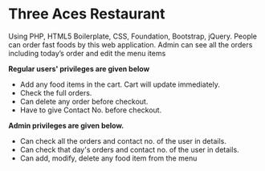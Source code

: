# Three Aces Restaurant

Using PHP, HTML5 Boilerplate, CSS, Foundation, Bootstrap, jQuery.
People can order fast foods by this web application. Admin can see all the orders including today’s order and edit the menu items

**Regular users' privileges are given below**

- Add any food items in the cart. Cart will update immediately.
- Check the full orders.
- Can delete any order before checkout.
- Have to give Contact No. before checkout.

**Admin privileges are given below.**

- Can check all the orders and contact no. of the user in details.
- Can check that day's orders and contact no. of the user in details.
- Can add, modify, delete any food item from the menu

